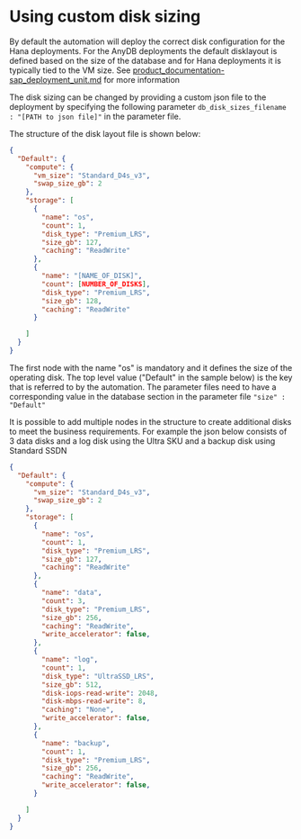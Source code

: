 # Using custom disk sizing #

By default the automation will deploy the correct disk configuration for the Hana deployments. For the AnyDB deployments the default disklayout is defined based on the size of the database and for Hana deployments it is typically tied to the VM size. See [product_documentation-sap_deployment_unit.md](../Software_Documentation/product_documentation-sap_deployment_unit.md) for more information

The disk sizing can be changed by providing a custom json file to the deployment by specifying the following parameter ```db_disk_sizes_filename : "[PATH to json file]"``` in the parameter file.

The structure of the disk layout file is shown below:

```json
{
  "Default": {
    "compute": {
      "vm_size": "Standard_D4s_v3",
      "swap_size_gb": 2
    },
    "storage": [
      {
        "name": "os",
        "count": 1,
        "disk_type": "Premium_LRS",
        "size_gb": 127,
        "caching": "ReadWrite"
      },
      {
        "name": "[NAME_OF_DISK]",
        "count": [NUMBER_OF_DISKS],
        "disk_type": "Premium_LRS",
        "size_gb": 128,
        "caching": "ReadWrite"
      }

    ]
  }
}
```

The first node with the name "os" is mandatory and it defines the size of the operating disk. The top level value ("Default" in the sample below) is the key that is referred to by the automation. The parameter files need to have a corresponding value in the database section in the parameter file ```"size" : "Default"```

It is possible to add multiple nodes in the structure to create additional disks to meet the business requirements. For example the json below consists of 3 data disks and a log disk using the Ultra SKU and a backup disk using Standard SSDN

```json
{
  "Default": {
    "compute": {
      "vm_size": "Standard_D4s_v3",
      "swap_size_gb": 2
    },
    "storage": [
      {
        "name": "os",
        "count": 1,
        "disk_type": "Premium_LRS",
        "size_gb": 127,
        "caching": "ReadWrite"
      },
      {
        "name": "data",
        "count": 3,
        "disk_type": "Premium_LRS",
        "size_gb": 256,
        "caching": "ReadWrite",
        "write_accelerator": false,
      },
      {
        "name": "log",
        "count": 1,
        "disk_type": "UltraSSD_LRS",
        "size_gb": 512,
        "disk-iops-read-write": 2048,
        "disk-mbps-read-write": 8,
        "caching": "None",
        "write_accelerator": false,
      },
      {
        "name": "backup",
        "count": 1,
        "disk_type": "Premium_LRS",
        "size_gb": 256,
        "caching": "ReadWrite",
        "write_accelerator": false,
      }

    ]
  }
}
```
